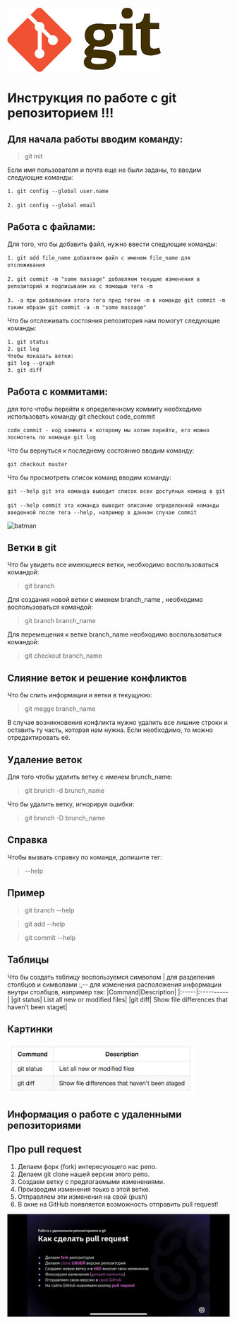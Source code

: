 ![git](git.png)
# Инструкция по работе с git репозиторием !!!
## Для начала работы вводим команду:
> git init

Если имя пользователя и почта еще не были заданы, то вводим следующие команды:

    1. git config --global user.name

    2. git config --global email

## Работа с файлами:
Для того, что бы добавить файл, нужно ввести следующие команды:

    1. git add file_name добавляем файл с именем file_name для отслеживания

    2. git commit -m "some massage" добавляем текущие изменения в репозиторий и подписываем их с помощью тега -m

    3. -a при добавлении этого тега пред тегом -m в команде git commit -m таким образм git commit -a -m "some massage"


Что бы отслеживать состояния репозитория нам помогут следующие команды:

    1. git status
    2. git log
    Чтобы показать ветки:
    git log --graph
    3. git diff

## Работа с коммитами: 
для того чтобы перейти к определенному коммиту необходимо использовать команду
git checkout code_commit
    
    code_commit - код коммита к которому мы хотим перейти, его можно посмотеть по команде git log

Что бы вернуться к последнему состоянию вводим команду:

    git checkout master

 Что бы просмотреть список команд вводим команду:

    git --help git эта команда выводит список всех доступных команд в git

    git --help commit эта команда выводит описание определенной команды введенной после тега --help, например в данном случае commit

![batman](https://avatars.mds.yandex.net/i?id=c23907080299d0d3b9dcdf96526c837f-5501386-images-thumbs&n=13)


## Ветки в git
Что бы увидеть все имеющиеся ветки, необходимо воспользоваться командой:
> git branch

Для создания новой ветки с именем branch_name , необходимо воспользоваться командой: 
> git branch branch_name

Для перемещения к ветке branch_name необходимо воспользоваться командой: 
> git checkout branch_name

## Слияние веток и решение конфликтов
Что бы слить информации и ветки в текущуюю:
> git megge branch_name 

В случае возникновения конфликта нужно удалить все лишние строки и оставить ту часть, которая нам нужна. Если необходимо, то можно отредактировать её.

 ## Удаление веток
Для того чтобы удалить ветку с именем brunch_name:
> git brunch -d brunch_name

Что бы удалить ветку, игнорируя ошибки:
> git brunch -D brunch_name

## Справка
Чтобы вызвать справку по команде, допишите тег:
> --help

## Пример

> git branch --help

> git add --help

> git commit --help

## Таблицы
Что бы создать таблицу воспользуемся символом | для разделения столбцов и символами :,-- для изменения расположения информации внутри столбцов, например так:
|Command|Description|
|:-----|:----------|
|git status| List all new or modified files|
|git diff| Show file differences that haven't been staget|

## Картинки 

![pic](1.png)

## Информация о работе с удаленными репозиториями

## Про pull request
1. Делаем форк (fork) интересующего нас репо.
2. Делаем git clone нашей версии этого репо.
3. Создаем ветку с предлогаемыми изменениями.
4. Производим изменения тоько в этой ветке.
5. Отправляем эти изменения на свой (push)
6. В окне на GitHub появляется возможность отправить pull request!

![pic](pull_request.jpg)
